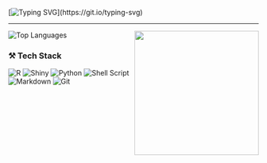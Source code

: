 <!-- Typing animation header -->
[![Typing SVG](https://readme-typing-svg.demolab.com?font=Montserrat+Code&duration=4000&pause=900&color=87ae73&center=true&vCenter=true&width=600&lines=Hi+I'm+Andrew+Cardona!;I'm+interested+in...;Data+analysis+&+Psychology%2FNeuroscience+research;Welcome!)](https://git.io/typing-svg)

---
<img src="https://media2.giphy.com/media/v1.Y2lkPTc5MGI3NjExMXQ2ZGdkOTNhczFpY2F0ZjNvdXZjYXhsZ3kzb3YyMmg1a21wazRiZiZlcD12MV9pbnRlcm5hbF9naWZfYnlfaWQmY3Q9Zw/66pRZHpxoOOXvf8zQX/giphy.gif" width="250" align="right" />



![Top Languages](https://github-readme-stats.vercel.app/api/top-langs/?username=a-cardona&layout=compact&theme=tokyonight&hide_border=true)



### ⚒️ Tech Stack

![R](https://img.shields.io/badge/R-276DC3?logo=r&logoColor=white)
![Shiny](https://img.shields.io/badge/Shiny-1E88E5?logo=rstudio&logoColor=white)
![Python](https://img.shields.io/badge/Python-3776AB?logo=python&logoColor=white)
![Shell Script](https://img.shields.io/badge/Shell-121011?logo=gnu-bash&logoColor=white)
![Markdown](https://img.shields.io/badge/Markdown-000000?logo=markdown&logoColor=white)
![Git](https://img.shields.io/badge/Git-F05032?logo=git&logoColor=white)
